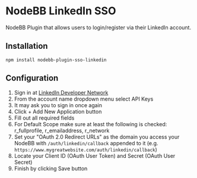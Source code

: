 # NodeBB LinkedIn SSO

NodeBB Plugin that allows users to login/register via their LinkedIn account.

## Installation

    npm install nodebb-plugin-sso-linkedin

## Configuration

1. Sign in at [LinkedIn Developer Network](http://developer.linkedin.com/)
1. From the account name dropdown menu select API Keys
1. It may ask you to sign in once again
1. Click + Add New Application button
1. Fill out all required fields
1. For Default Scope make sure at least the following is checked: r_fullprofile, r_emailaddress, r_network
1. Set your "OAuth 2.0 Redirect URLs" as the domain you access your NodeBB with `/auth/linkedin/callback` appended to it (e.g. `https://www.mygreatwebsite.com/auth/linkedin/callback`)
1. Locate your Client ID (OAuth User Token) and Secret (OAuth User Secret)
1. Finish by clicking Save button